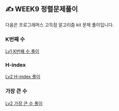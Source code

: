## ✍️ WEEK9 정렬문제풀이 

다음은 프로그래머스 고득점 알고리즘 kit 문제 풀이입니다. 

### K번째 수 
[Lv1 K번째 수 풀이](https://zzoming-25.tistory.com/77)
### H-index 
[Lv2 H-index 풀이](https://zzoming-25.tistory.com/76)
### 가장 큰 수 
[Lv2 가장 큰 수 풀이](https://zzoming-25.tistory.com/75)